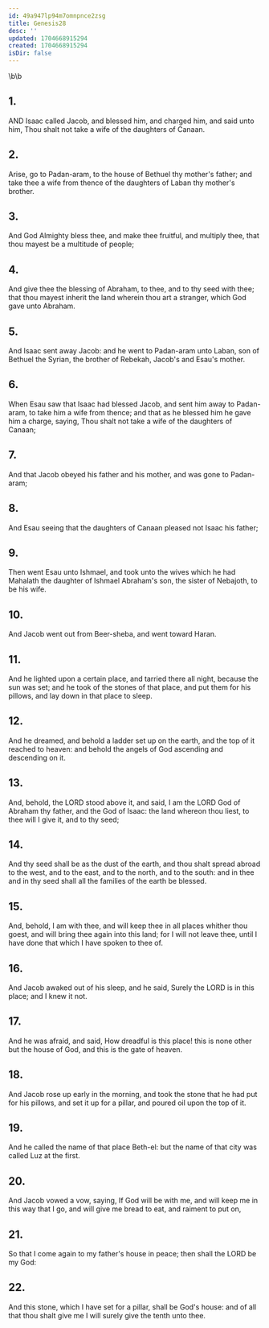 ```yaml
---
id: 49a947lp94m7omnpnce2zsg
title: Genesis28
desc: ''
updated: 1704668915294
created: 1704668915294
isDir: false
---
```

\b\b
## 1.
AND Isaac called Jacob, and blessed him, and charged him, and said unto him, Thou shalt not take a wife of the daughters of Canaan.
## 2.
Arise, go to Padan-aram, to the house of Bethuel thy mother's father; and take thee a wife from thence of the daughters of Laban thy mother's brother.
## 3.
And God Almighty bless thee, and make thee fruitful, and multiply thee, that thou mayest be a multitude of people;
## 4.
And give thee the blessing of Abraham, to thee, and to thy seed with thee; that thou mayest inherit the land wherein thou art a stranger, which God gave unto Abraham.
## 5.
And Isaac sent away Jacob: and he went to Padan-aram unto Laban, son of Bethuel the Syrian, the brother of Rebekah, Jacob's and Esau's mother.
## 6.
When Esau saw that Isaac had blessed Jacob, and sent him away to Padan-aram, to take him a wife from thence; and that as he blessed him he gave him a charge, saying, Thou shalt not take a wife of the daughters of Canaan;
## 7.
And that Jacob obeyed his father and his mother, and was gone to Padan-aram;
## 8.
And Esau seeing that the daughters of Canaan pleased not Isaac his father;
## 9.
Then went Esau unto Ishmael, and took unto the wives which he had Mahalath the daughter of Ishmael Abraham's son, the sister of Nebajoth, to be his wife.
## 10.
And Jacob went out from Beer-sheba, and went toward Haran.
## 11.
And he lighted upon a certain place, and tarried there all night, because the sun was set; and he took of the stones of that place, and put them for his pillows, and lay down in that place to sleep.
## 12.
And he dreamed, and behold a ladder set up on the earth, and the top of it reached to heaven: and behold the angels of God ascending and descending on it.
## 13.
And, behold, the LORD stood above it, and said, I am the LORD God of Abraham thy father, and the God of Isaac: the land whereon thou liest, to thee will I give it, and to thy seed;
## 14.
And thy seed shall be as the dust of the earth, and thou shalt spread abroad to the west, and to the east, and to the north, and to the south: and in thee and in thy seed shall all the families of the earth be blessed.
## 15.
And, behold, I am with thee, and will keep thee in all places whither thou goest, and will bring thee again into this land; for I will not leave thee, until I have done that which I have spoken to thee of.
## 16.
And Jacob awaked out of his sleep, and he said, Surely the LORD is in this place; and I knew it not.
## 17.
And he was afraid, and said, How dreadful is this place! this is none other but the house of God, and this is the gate of heaven.
## 18.
And Jacob rose up early in the morning, and took the stone that he had put for his pillows, and set it up for a pillar, and poured oil upon the top of it.
## 19.
And he called the name of that place Beth-el: but the name of that city was called Luz at the first.
## 20.
And Jacob vowed a vow, saying, If God will be with me, and will keep me in this way that I go, and will give me bread to eat, and raiment to put on,
## 21.
So that I come again to my father's house in peace; then shall the LORD be my God:
## 22.
And this stone, which I have set for a pillar, shall be God's house: and of all that thou shalt give me I will surely give the tenth unto thee.

